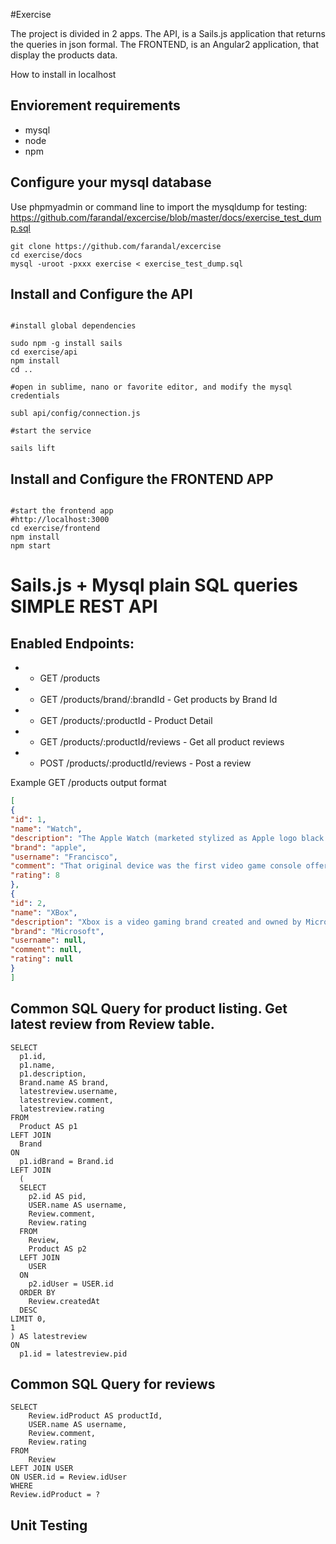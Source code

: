 #Exercise

The project is divided in 2 apps. 
The API, is a Sails.js application that returns the queries in json formal. 
The FRONTEND, is an Angular2 application, that display the products data.

How to install in localhost

## Enviorement requirements

* mysql
* node
* npm

## Configure your mysql database

Use phpmyadmin or command line to import the mysqldump for testing:
https://github.com/farandal/excercise/blob/master/docs/exercise_test_dump.sql

```
git clone https://github.com/farandal/excercise
cd exercise/docs
mysql -uroot -pxxx exercise < exercise_test_dump.sql
```

## Install and Configure the API

```

#install global dependencies

sudo npm -g install sails
cd exercise/api
npm install 
cd ..

#open in sublime, nano or favorite editor, and modify the mysql credentials

subl api/config/connection.js

#start the service

sails lift

```

## Install and Configure the FRONTEND APP

```

#start the frontend app
#http://localhost:3000
cd exercise/frontend
npm install
npm start

```

# Sails.js + Mysql plain SQL queries SIMPLE REST API

## Enabled Endpoints:

* * GET /products
* * GET  /products/brand/:brandId - Get products by Brand Id
* * GET  /products/:productId - Product Detail 
* * GET  /products/:productId/reviews - Get all product reviews
* * POST /products/:productId/reviews - Post a review


Example GET /products output format

```json
[
{
"id": 1,
"name": "Watch",
"description": "The Apple Watch (marketed stylized as Apple logo black.svgWATCH) is a smartwatch developed by Apple Inc. It incorporates fitness tracking and health-oriented capabilities with integration with iOS and other Apple products and services.",
"brand": "apple",
"username": "Francisco",
"comment": "That original device was the first video game console offered by an American company after the Atari Jaguar stopped sales in 1996. It reached over 24 million units sold as of May 10, 2006.",
"rating": 8
},
{
"id": 2,
"name": "XBox",
"description": "Xbox is a video gaming brand created and owned by Microsoft. It represents a series of video game consoles developed by Microsoft, with three consoles released in the sixth, seventh, and eighth generations respectively.",
"brand": "Microsoft",
"username": null,
"comment": null,
"rating": null
}
]
```

## Common SQL Query for product listing. Get latest review from Review table. 

```
SELECT
  p1.id,
  p1.name,
  p1.description,
  Brand.name AS brand,
  latestreview.username,
  latestreview.comment,
  latestreview.rating
FROM
  Product AS p1
LEFT JOIN
  Brand
ON
  p1.idBrand = Brand.id
LEFT JOIN
  (
  SELECT
    p2.id AS pid,
    USER.name AS username,
    Review.comment,
    Review.rating
  FROM
    Review,
    Product AS p2
  LEFT JOIN
    USER
  ON
    p2.idUser = USER.id
  ORDER BY
    Review.createdAt
  DESC
LIMIT 0,
1
) AS latestreview
ON
  p1.id = latestreview.pid
```

## Common SQL Query for reviews

```
SELECT 
	Review.idProduct AS productId, 
	USER.name AS username, 
	Review.comment, 
	Review.rating 
FROM 
	Review 
LEFT JOIN USER
ON USER.id = Review.idUser 
WHERE 
Review.idProduct = ?
```

## Unit Testing




